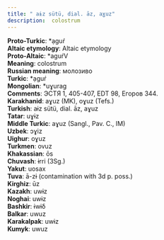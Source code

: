 ```yaml
---
title: " aɨz sütü, dial. āz, aɣuz"
description:  colostrum
---
```


<strong>Proto-Turkic</strong>:  *ạguŕ<br>
<strong>Altaic etymology</strong>:  Altaic etymology<br>
<strong> Proto-Altaic</strong>:  *aguŕV<br>
<strong>Meaning</strong>:  colostrum<br>
<strong>Russian meaning</strong>:  молозиво<br>
<strong>Turkic</strong>:  *ạguŕ<br>
<strong>Mongolian</strong>:  *uɣurag<br>
<strong>Comments</strong>:  ЭСТЯ 1, 405-407, EDT 98, Егоров 344.<br>
<strong>Karakhanid</strong>:  aɣuz (MK), oɣuz (Tefs.)<br>
<strong>Turkish</strong>:  aɨz sütü, dial. āz, aɣuz<br>
<strong>Tatar</strong>:  uɣɨz<br>
<strong>Middle Turkic</strong>:  aɣuz (Sangl., Pav. C., IM)<br>
<strong>Uzbek</strong>:  ɔɣiz<br>
<strong>Uighur</strong>:  oɣuz<br>
<strong>Turkmen</strong>:  ovuz<br>
<strong>Khakassian</strong>:  ōs<br>
<strong>Chuvash</strong>:  ɨrri (3Sg.)<br>
<strong>Yakut</strong>:  uosax<br>
<strong>Tuva</strong>:  ā-zɨ (contamination with 3d p. poss.)<br>
<strong>Kirghiz</strong>:  ūz<br>
<strong>Kazakh</strong>:  uwɨz<br>
<strong>Noghai</strong>:  uwɨz<br>
<strong>Bashkir</strong>:  ɨwɨδ<br>
<strong>Balkar</strong>:  uwuz<br>
<strong>Karakalpak</strong>:  uwɨz<br>
<strong>Kumyk</strong>:  uwuz<br>


